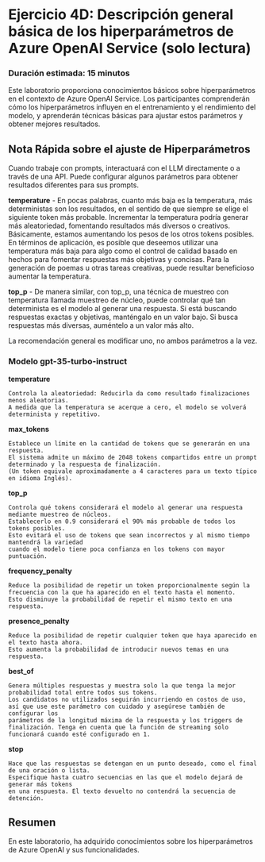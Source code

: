 # Ejercicio 4D: Descripción general básica de los hiperparámetros de Azure OpenAI Service (solo lectura)

### Duración estimada: 15 minutos

Este laboratorio proporciona conocimientos básicos sobre hiperparámetros en el contexto de Azure OpenAI Service. Los participantes comprenderán cómo los hiperparámetros influyen en el entrenamiento y el rendimiento del modelo, y aprenderán técnicas básicas para ajustar estos parámetros y obtener mejores resultados.

## Nota Rápida sobre el ajuste de Hiperparámetros

Cuando trabaje con prompts, interactuará con el LLM directamente o a través de una API. Puede configurar algunos parámetros para obtener resultados diferentes para sus prompts.

**temperature** - En pocas palabras, cuanto más baja es la temperatura, más deterministas son los resultados, en el sentido de que siempre se elige el siguiente token más probable. Incrementar la temperatura podría generar más aleatoriedad, fomentando resultados más diversos o creativos. Básicamente, estamos aumentando los pesos de los otros tokens posibles. En términos de aplicación, es posible que deseemos utilizar una temperatura más baja para algo como el control de calidad basado en hechos para fomentar respuestas más objetivas y concisas. Para la generación de poemas u otras tareas creativas, puede resultar beneficioso aumentar la temperatura.

**top_p** - De manera similar, con top_p, una técnica de muestreo con temperatura llamada muestreo de núcleo, puede controlar qué tan determinista es el modelo al generar una respuesta. Si está buscando respuestas exactas y objetivas, manténgalo en un valor bajo. Si busca respuestas más diversas, auméntelo a un valor más alto.

La recomendación general es modificar uno, no ambos parámetros a la vez.

### Modelo gpt-35-turbo-instruct

**temperature**
```
Controla la aleatoriedad: Reducirla da como resultado finalizaciones menos aleatorias.
A medida que la temperatura se acerque a cero, el modelo se volverá determinista y repetitivo.
```

**max_tokens**
```
Establece un límite en la cantidad de tokens que se generarán en una respuesta.
El sistema admite un máximo de 2048 tokens compartidos entre un prompt determinado y la respuesta de finalización.
(Un token equivale aproximadamente a 4 caracteres para un texto típico en idioma Inglés).
```

**top_p**
```
Controla qué tokens considerará el modelo al generar una respuesta mediante muestreo de núcleos.
Establecerlo en 0.9 considerará el 90% más probable de todos los tokens posibles.
Esto evitará el uso de tokens que sean incorrectos y al mismo tiempo mantendrá la variedad 
cuando el modelo tiene poca confianza en los tokens con mayor puntuación.
```

**frequency_penalty**
```
Reduce la posibilidad de repetir un token proporcionalmente según la frecuencia con la que ha aparecido en el texto hasta el momento.
Esto disminuye la probabilidad de repetir el mismo texto en una respuesta.
```

**presence_penalty**
```
Reduce la posibilidad de repetir cualquier token que haya aparecido en el texto hasta ahora.
Esto aumenta la probabilidad de introducir nuevos temas en una respuesta.
```

**best_of**
```
Genera múltiples respuestas y muestra solo la que tenga la mejor probabilidad total entre todos sus tokens.
Los candidatos no utilizados seguirán incurriendo en costos de uso, así que use este parámetro con cuidado y asegúrese también de configurar los
parámetros de la longitud máxima de la respuesta y los triggers de finalización. Tenga en cuenta que la función de streaming solo funcionará cuando esté configurado en 1.
```

**stop**
```
Hace que las respuestas se detengan en un punto deseado, como el final de una oración o lista.
Especifique hasta cuatro secuencias en las que el modelo dejará de generar más tokens
en una respuesta. El texto devuelto no contendrá la secuencia de detención.
```


## Resumen

En este laboratorio, ha adquirido conocimientos sobre los hiperparámetros de Azure OpenAI y sus funcionalidades.